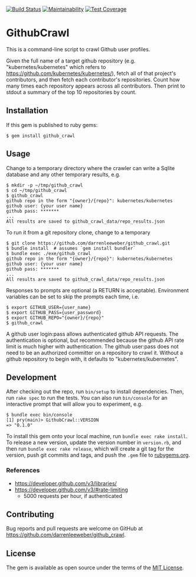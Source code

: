 [![Build Status](https://travis-ci.org/darrenleeweber/github_crawl.svg?branch=master)](https://travis-ci.org/darrenleeweber/github_crawl) [![Maintainability](https://api.codeclimate.com/v1/badges/ad8c3c4765c864f5b619/maintainability)](https://codeclimate.com/github/darrenleeweber/github_crawl/maintainability) [![Test Coverage](https://api.codeclimate.com/v1/badges/ad8c3c4765c864f5b619/test_coverage)](https://codeclimate.com/github/darrenleeweber/github_crawl/test_coverage)

# GithubCrawl

This is a command-line script to crawl Github user profiles.

Given the full name of a target github repository (e.g. "kubernetes/kubernetes" which refers to
https://github.com/kubernetes/kubernetes/), fetch all of that project's contributors, and then fetch
each contributor's repositories. Count how many times each repository appears across all contributors.
Then print to stdout a summary of the top 10 repositories by count.

## Installation

If this gem is published to ruby gems:

    $ gem install github_crawl

## Usage

Change to a temporary directory where the crawler can write a Sqlite database
and any other temporary results, e.g.


    $ mkdir -p ~/tmp/github_crawl
    $ cd ~/tmp/github_crawl
    $ github_crawl
    github repo in the form "{owner}/{repo}": kubernetes/kubernetes
    github user: {your user name}
    github pass: *******
    ...
    All results are saved to github_crawl_data/repo_results.json

To run it from a git repository clone, change to a temporary

    $ git clone https://github.com/darrenleeweber/github_crawl.git
    $ bundle install  # assumes `gem install bundler`
    $ bundle exec ./exe/github_crawl 
    github repo in the form "{owner}/{repo}": kubernetes/kubernetes
    github user: {your user name}
    github pass: *******
    ...
    All results are saved to github_crawl_data/repo_results.json

Responses to prompts are optional (a RETURN is acceptable).  Environment variables can be
set to skip the prompts each time, i.e.

    $ export GITHUB_USER={user_name}
    $ export GITHUB_PASS={user_password}
    $ export GITHUB_REPO="{owner}/{repo}"
    $ github_crawl

A github user login:pass allows authenticated github API requests.  The authentication is
optional, but recommended because the github API rate limit is much higher with authentication.
The github user:pass does not need to be an authorized committer on a repository to crawl it.
Without a github repository to begin with, it defaults to "kubernetes/kubernetes".

## Development

After checking out the repo, run `bin/setup` to install dependencies.
Then, run `rake spec` to run the tests. You can also run `bin/console`
for an interactive prompt that will allow you to experiment, e.g.

    $ bundle exec bin/console 
    [1] pry(main)> GithubCrawl::VERSION
    => "0.1.0"

To install this gem onto your local machine, run `bundle exec rake install`.
To release a new version, update the version number in `version.rb`, and then
run `bundle exec rake release`, which will create a git tag for the version,
push git commits and tags, and push the `.gem` file to [rubygems.org](https://rubygems.org).

### References

- https://developer.github.com/v3/libraries/
- https://developer.github.com/v3/#rate-limiting
  - 5000 requests per hour, if authenticated

## Contributing

Bug reports and pull requests are welcome on GitHub at https://github.com/darrenleeweber/github_crawl.

## License

The gem is available as open source under the terms of the [MIT License](https://opensource.org/licenses/MIT).
